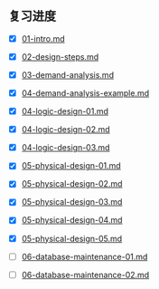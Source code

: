 ## 复习进度

+ [x] [01-intro.md](./01-intro.md)
+ [x] [02-design-steps.md](./02-design-steps.md)
+ [x] [03-demand-analysis.md](./03-demand-analysis.md)
+ [x] [04-demand-analysis-example.md](./04-demand-analysis-example.md)
+ [x] [04-logic-design-01.md](./04-logic-design-01.md)
+ [x] [04-logic-design-02.md](./04-logic-design-02.md)
+ [x] [04-logic-design-03.md](./04-logic-design-03.md)
+ [x] [05-physical-design-01.md](./05-physical-design-01.md)
+ [x] [05-physical-design-02.md](./05-physical-design-02.md)
+ [x] [05-physical-design-03.md](./05-physical-design-03.md)
+ [x] [05-physical-design-04.md](./05-physical-design-04.md)
+ [x] [05-physical-design-05.md](./05-physical-design-05.md)
+ [ ] [06-database-maintenance-01.md](./06-database-maintenance-01.md)
+ [ ] [06-database-maintenance-02.md](./06-database-maintenance-02.md)


